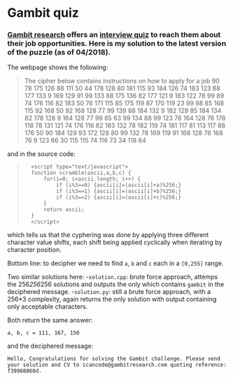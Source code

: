 # Gambit quiz

### [Gambit research](https://www.gambitresearch.com) offers an  [interview quiz](https://www.gambitresearch.com/quiz/) to reach them about their job opportunities. Here is my solution to the latest version of the puzzle (as of 04/2018).

The webpage shows the following:

> The cipher below contains instructions on how to apply for a job
> 90 78 175 126 88 111 50 44 178 128 80 181 115 93 184 126 74 183 123 88 177 133 9 169 129 91 99 133 88 175 136 82 177 121 9 183 122 78 99 89 74 176 116 82 183 50 76 171 115 85 175 119 87 170 119 23 99 98 85 168 115 92 168 50 92 168 128 77 99 139 88 184 132 9 182 129 85 184 134 82 178 128 9 164 128 77 99 85 63 99 134 88 99 123 76 164 128 76 178 118 78 131 121 74 176 116 82 183 132 78 182 119 74 181 117 81 113 117 88 176 50 90 184 129 93 172 128 80 99 132 78 169 119 91 168 128 76 168 76 9 123 66 30 115 115 74 116 73 34 118 64

and in the source code:

> 		<script type="text/javascript">
>		function scramble(ascii,a,b,c) {
>			for(i=0; i<ascii.length; i++) {
>				if (i%3==0) {ascii[i]=(ascii[i]+a)%256;}
>				if (i%3==1) {ascii[i]=(ascii[i]+b)%256;}
>				if (i%3==2) {ascii[i]=(ascii[i]+c)%256;}
>			}
>			return ascii;
>		}
>		</script>
		
which tells us that the cyphering was done by applying three different character value shifts, each shift being applied cyclically when iterating by character position.

Bottom line: to decipher we need to find `a`, `b` and `c` each in a `[0,255]` range.

Two similar solutions here:
-`solution.cpp`: brute force approach, attemps the 256*256*256 solutions and outputs the only which contains `gambit` in the deciphered message.
-`solution.py`: still a brute force approach, with a 256*3 complexity, again returns the only solution with output containing only acceptable characters.

Both return the same answer:

	a, b, c = 111, 167, 150

and the deciphered message:

	Hello, Congratulations for solving the Gambit challenge. Please send your solution and CV to icancode@gambitresearch.com quoting reference: f39968860d.